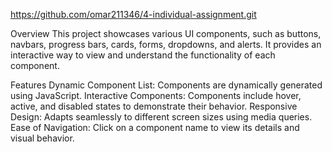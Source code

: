 <!-- github -->
https://github.com/omar211346/4-individual-assignment.git

<!-- netlify -->

Overview
This project showcases various UI components, such as buttons, navbars, progress bars, cards, forms, dropdowns, and alerts. It provides an interactive way to view and understand the functionality of each component.

Features
Dynamic Component List: Components are dynamically generated using JavaScript.
Interactive Components: Components include hover, active, and disabled states to demonstrate their behavior.
Responsive Design: Adapts seamlessly to different screen sizes using media queries.
Ease of Navigation: Click on a component name to view its details and visual behavior.